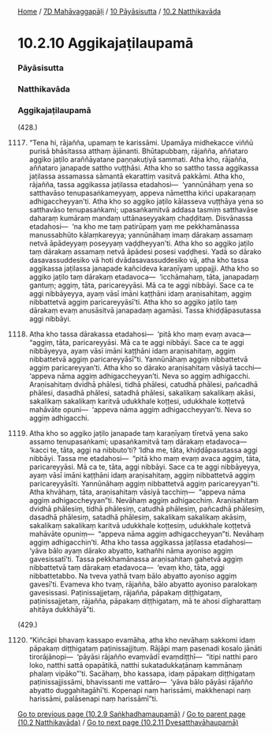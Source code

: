 
[Home](/) / [7D Mahāvaggapāḷi](/tipitaka/7D.md) / [10 Pāyāsisutta](/tipitaka/7D/10.md) / [10.2 Natthikavāda](/tipitaka/7D/10/10.2.md)

# 10.2.10 Aggikajaṭilaupamā

### Pāyāsisutta

### Natthikavāda

### Aggikajaṭilaupamā

(428.)

1117. “Tena hi, rājañña, upamaṃ te karissāmi. Upamāya midhekacce viññū purisā bhāsitassa atthaṃ ājānanti. Bhūtapubbaṃ, rājañña, aññataro aggiko jaṭilo araññāyatane paṇṇakuṭiyā sammati. Atha kho, rājañña, aññataro janapade sattho vuṭṭhāsi. Atha kho so sattho tassa aggikassa jaṭilassa assamassa sāmantā ekarattiṃ vasitvā pakkāmi. Atha kho, rājañña, tassa aggikassa jaṭilassa etadahosi—  ‘yannūnāhaṃ yena so satthavāso tenupasaṅkameyyaṃ, appeva nāmettha kiñci upakaraṇaṃ adhigaccheyyan’ti. Atha kho so aggiko jaṭilo kālasseva vuṭṭhāya yena so satthavāso tenupasaṅkami; upasaṅkamitvā addasa tasmiṃ satthavāse daharaṃ kumāraṃ mandaṃ uttānaseyyakaṃ chaḍḍitaṃ. Disvānassa etadahosi—  ‘na kho me taṃ patirūpaṃ yaṃ me pekkhamānassa manussabhūto kālaṃkareyya; yannūnāhaṃ imaṃ dārakaṃ assamaṃ netvā āpādeyyaṃ poseyyaṃ vaḍḍheyyan’ti. Atha kho so aggiko jaṭilo taṃ dārakaṃ assamaṃ netvā āpādesi posesi vaḍḍhesi. Yadā so dārako dasavassuddesiko vā hoti dvādasavassuddesiko vā, atha kho tassa aggikassa jaṭilassa janapade kañcideva karaṇīyaṃ uppajji. Atha kho so aggiko jaṭilo taṃ dārakaṃ etadavoca—  ‘icchāmahaṃ, tāta, janapadaṃ gantuṃ; aggiṃ, tāta, paricareyyāsi. Mā ca te aggi nibbāyi. Sace ca te aggi nibbāyeyya, ayaṃ vāsī imāni kaṭṭhāni idaṃ araṇisahitaṃ, aggiṃ nibbattetvā aggiṃ paricareyyāsī’ti. Atha kho so aggiko jaṭilo taṃ dārakaṃ evaṃ anusāsitvā janapadaṃ agamāsi. Tassa khiḍḍāpasutassa aggi nibbāyi.

1118. Atha kho tassa dārakassa etadahosi—  ‘pitā kho maṃ evaṃ avaca—  “aggiṃ, tāta, paricareyyāsi. Mā ca te aggi nibbāyi. Sace ca te aggi nibbāyeyya, ayaṃ vāsī imāni kaṭṭhāni idaṃ araṇisahitaṃ, aggiṃ nibbattetvā aggiṃ paricareyyāsī”ti. Yannūnāhaṃ aggiṃ nibbattetvā aggiṃ paricareyyan’ti. Atha kho so dārako araṇisahitaṃ vāsiyā tacchi—  ‘appeva nāma aggiṃ adhigaccheyyan’ti. Neva so aggiṃ adhigacchi. Araṇisahitaṃ dvidhā phālesi, tidhā phālesi, catudhā phālesi, pañcadhā phālesi, dasadhā phālesi, satadhā phālesi, sakalikaṃ sakalikaṃ akāsi, sakalikaṃ sakalikaṃ karitvā udukkhale koṭṭesi, udukkhale koṭṭetvā mahāvāte opuni—  ‘appeva nāma aggiṃ adhigaccheyyan’ti. Neva so aggiṃ adhigacchi.

1119. Atha kho so aggiko jaṭilo janapade taṃ karaṇīyaṃ tīretvā yena sako assamo tenupasaṅkami; upasaṅkamitvā taṃ dārakaṃ etadavoca—  ‘kacci te, tāta, aggi na nibbuto’ti? ‘Idha me, tāta, khiḍḍāpasutassa aggi nibbāyi. Tassa me etadahosi—  “pitā kho maṃ evaṃ avaca aggiṃ, tāta, paricareyyāsi. Mā ca te, tāta, aggi nibbāyi. Sace ca te aggi nibbāyeyya, ayaṃ vāsī imāni kaṭṭhāni idaṃ araṇisahitaṃ, aggiṃ nibbattetvā aggiṃ paricareyyāsīti. Yannūnāhaṃ aggiṃ nibbattetvā aggiṃ paricareyyan”ti. Atha khvāhaṃ, tāta, araṇisahitaṃ vāsiyā tacchiṃ—  “appeva nāma aggiṃ adhigaccheyyan”ti. Nevāhaṃ aggiṃ adhigacchiṃ. Araṇisahitaṃ dvidhā phālesiṃ, tidhā phālesiṃ, catudhā phālesiṃ, pañcadhā phālesiṃ, dasadhā phālesiṃ, satadhā phālesiṃ, sakalikaṃ sakalikaṃ akāsiṃ, sakalikaṃ sakalikaṃ karitvā udukkhale koṭṭesiṃ, udukkhale koṭṭetvā mahāvāte opuniṃ—  “appeva nāma aggiṃ adhigaccheyyan”ti. Nevāhaṃ aggiṃ adhigacchin’ti. Atha kho tassa aggikassa jaṭilassa etadahosi—  ‘yāva bālo ayaṃ dārako abyatto, kathañhi nāma ayoniso aggiṃ gavesissatī’ti. Tassa pekkhamānassa araṇisahitaṃ gahetvā aggiṃ nibbattetvā taṃ dārakaṃ etadavoca—  ‘evaṃ kho, tāta, aggi nibbattetabbo. Na tveva yathā tvaṃ bālo abyatto ayoniso aggiṃ gavesī’ti. Evameva kho tvaṃ, rājañña, bālo abyatto ayoniso paralokaṃ gavesissasi. Paṭinissajjetaṃ, rājañña, pāpakaṃ diṭṭhigataṃ, paṭinissajjetaṃ, rājañña, pāpakaṃ diṭṭhigataṃ, mā te ahosi dīgharattaṃ ahitāya dukkhāyā”ti.

(429.)

1120. “Kiñcāpi bhavaṃ kassapo evamāha, atha kho nevāhaṃ sakkomi idaṃ pāpakaṃ diṭṭhigataṃ paṭinissajjituṃ. Rājāpi maṃ pasenadi kosalo jānāti tirorājānopi—  ‘pāyāsi rājañño evaṃvādī evaṃdiṭṭhī—  “itipi natthi paro loko, natthi sattā opapātikā, natthi sukatadukkaṭānaṃ kammānaṃ phalaṃ vipāko”’ti. Sacāhaṃ, bho kassapa, idaṃ pāpakaṃ diṭṭhigataṃ paṭinissajjissāmi, bhavissanti me vattāro—  ‘yāva bālo pāyāsi rājañño abyatto duggahitagāhī’ti. Kopenapi naṃ harissāmi, makkhenapi naṃ harissāmi, palāsenapi naṃ harissāmī”ti.

[Go to previous page (10.2.9 Saṅkhadhamaupamā)](/tipitaka/7D/10/10.2/10.2.9.md) / [Go to parent page (10.2 Natthikavāda)](/tipitaka/7D/10/10.2.md) / [Go to next page (10.2.11 Dvesatthavāhaupamā)](/tipitaka/7D/10/10.2/10.2.11.md)


